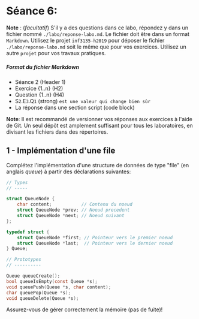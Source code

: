 # Séance 6: 

**Note** : (_facultatif_) S'il y a des questions dans ce labo, répondez y dans un fichier nommé `./labo/reponse-labo.md`.  Le fichier doit être dans un format `Markdown`. Utilisez le projet `inf3135-h2019` pour déposer le fichier `./labo/reponse-labo.md` soit le même que pour vos exercices.  Utilisez un autre `projet` pour vos travaux pratiques.   

##### Format du fichier Markdown
 + Séance 2 (Header 1)
 + Exercice {1..n} (H2)
 + Question {1..n} (H4)
 + S`2`.E`3`.Q`1` (strong) `est une valeur qui change bien sûr`
 + La réponse dans une section script (code block)

**Note**: Il est recommandé de versionner vos réponses aux exercices à l'aide
de Git. Un seul dépôt est amplement suffisant pour tous les laboratoires, en
divisant les fichiers dans des répertoires.

## 1 - Implémentation d'une file

Complétez l'implémentation d'une structure de données de type "file" (en
anglais *queue*) à partir des déclarations suivantes:

```c
// Types
// -----

struct QueueNode {
    char content;           // Contenu du noeud
    struct QueueNode *prev; // Noeud precedent
    struct QueueNode *next; // Noeud suivant
};

typedef struct {
    struct QueueNode *first; // Pointeur vers le premier noeud
    struct QueueNode *last;  // Pointeur vers le dernier noeud
} Queue;

// Prototypes
// ----------

Queue queueCreate();
bool queueIsEmpty(const Queue *s);
void queuePush(Queue *s, char content);
char queuePop(Queue *s);
void queueDelete(Queue *s);
```

Assurez-vous de gérer correctement la mémoire (pas de fuite)!
